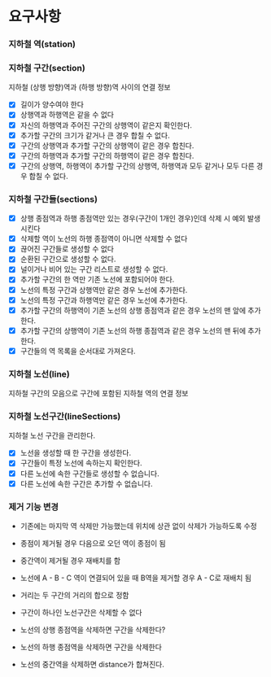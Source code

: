 

# 요구사항

### 지하철 역(station)

### 지하철 구간(section)
지하철 (상행 방향)역과 (하행 방향)역 사이의 연결 정보

- [x] 길이가 양수여야 한다
- [x] 상행역과 하행역은 같을 수 없다
- [x] 자신의 하행역과 주어진 구간의 상행역이 같은지 확인한다.
- [x] 추가할 구간의 크기가 같거나 큰 경우 합칠 수 없다.
- [x] 구간의 상행역과 추가할 구간의 상행역이 같은 경우 합친다.
- [x] 구간의 하행역과 추가할 구간의 하행역이 같은 경우 합친다.
- [x] 구간의 상행역, 하행역이 추가할 구간의 상행역, 하행역과 모두 같거나 모두 다른 경우 합칠 수 없다.

### 지하철 구간들(sections)
- [x] 상행 종점역과 하행 종점역만 있는 경우(구간이 1개인 경우)인데 삭제 시 예외 발생시킨다
- [x] 삭제할 역이 노선의 하행 종점역이 아니면 삭제할 수 없다
- [x] 끊어진 구간들로 생성할 수 없다
- [x] 순환된 구간으로 생성할 수 없다.
- [x] 널이거나 비어 있는 구간 리스트로 생성할 수 없다.
- [x] 추가할 구간의 한 역만 기존 노선에 포함되어야 한다.
- [x] 노선의 특정 구간과 상행역만 같은 경우 노선에 추가한다.
- [x] 노선의 특정 구간과 하행역만 같은 경우 노선에 추가한다.
- [x] 추가할 구간의 하행역이 기존 노선의 상행 종점역과 같은 경우 노선의 맨 앞에 추가한다.
- [x] 추가할 구간의 상행역이 기존 노선의 하행 종점역과 같은 경우 노선의 맨 뒤에 추가한다.
- [x] 구간들의 역 목록을 순서대로 가져온다.

### 지하철 노선(line)
지하철 구간의 모음으로 구간에 포함된 지하철 역의 연결 정보

### 지하철 노선구간(lineSections)
지하철 노선 구간을 관리한다.

- [x] 노선을 생성할 때 한 구간을 생성한다.
- [x] 구간들이 특정 노선에 속하는지 확인한다.
- [x] 다른 노선에 속한 구간들로 생성할 수 없습니다.
- [x] 다른 노선에 속한 구간은 추가할 수 없습니다.

### 제거 기능 변경

- 기존에는 마지막 역 삭제만 가능했는데 위치에 상관 없이 삭제가 가능하도록 수정
- 종점이 제거될 경우 다음으로 오던 역이 종점이 됨
- 중간역이 제거될 경우 재배치를 함
- 노선에 A - B - C 역이 연결되어 있을 때 B역을 제거할 경우 A - C로 재배치 됨
- 거리는 두 구간의 거리의 합으로 정함


- 구간이 하나인 노선구간은 삭제할 수 없다
- 노선의 상행 종점역을 삭제하면 구간을 삭제한다?
- 노선의 하행 종점역을 삭제하면 구간을 삭제한다
- 노선의 중간역을 삭제하면 distance가 합쳐진다.

